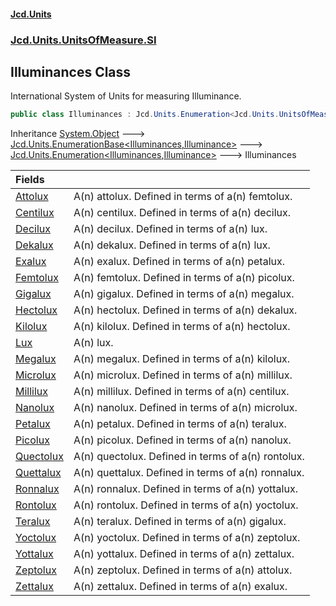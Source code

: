 #### [Jcd.Units](index.md 'index')
### [Jcd.Units.UnitsOfMeasure.SI](Jcd.Units.UnitsOfMeasure.SI.md 'Jcd.Units.UnitsOfMeasure.SI')

## Illuminances Class

International System of Units for measuring Illuminance.

```csharp
public class Illuminances : Jcd.Units.Enumeration<Jcd.Units.UnitsOfMeasure.SI.Illuminances, Jcd.Units.UnitTypes.Illuminance>
```

Inheritance [System.Object](https://docs.microsoft.com/en-us/dotnet/api/System.Object 'System.Object') &#129106; [Jcd.Units.EnumerationBase&lt;](Jcd.Units.EnumerationBase_TEnumeration,T_.md 'Jcd.Units.EnumerationBase<TEnumeration,T>')[Illuminances](Jcd.Units.UnitsOfMeasure.SI.Illuminances.md 'Jcd.Units.UnitsOfMeasure.SI.Illuminances')[,](Jcd.Units.EnumerationBase_TEnumeration,T_.md 'Jcd.Units.EnumerationBase<TEnumeration,T>')[Illuminance](Jcd.Units.UnitTypes.Illuminance.md 'Jcd.Units.UnitTypes.Illuminance')[&gt;](Jcd.Units.EnumerationBase_TEnumeration,T_.md 'Jcd.Units.EnumerationBase<TEnumeration,T>') &#129106; [Jcd.Units.Enumeration&lt;](Jcd.Units.Enumeration_TEnumeration,T_.md 'Jcd.Units.Enumeration<TEnumeration,T>')[Illuminances](Jcd.Units.UnitsOfMeasure.SI.Illuminances.md 'Jcd.Units.UnitsOfMeasure.SI.Illuminances')[,](Jcd.Units.Enumeration_TEnumeration,T_.md 'Jcd.Units.Enumeration<TEnumeration,T>')[Illuminance](Jcd.Units.UnitTypes.Illuminance.md 'Jcd.Units.UnitTypes.Illuminance')[&gt;](Jcd.Units.Enumeration_TEnumeration,T_.md 'Jcd.Units.Enumeration<TEnumeration,T>') &#129106; Illuminances

| Fields | |
| :--- | :--- |
| [Attolux](Jcd.Units.UnitsOfMeasure.SI.Illuminances.Attolux.md 'Jcd.Units.UnitsOfMeasure.SI.Illuminances.Attolux') | A(n) attolux. Defined in terms of a(n) femtolux. |
| [Centilux](Jcd.Units.UnitsOfMeasure.SI.Illuminances.Centilux.md 'Jcd.Units.UnitsOfMeasure.SI.Illuminances.Centilux') | A(n) centilux. Defined in terms of a(n) decilux. |
| [Decilux](Jcd.Units.UnitsOfMeasure.SI.Illuminances.Decilux.md 'Jcd.Units.UnitsOfMeasure.SI.Illuminances.Decilux') | A(n) decilux. Defined in terms of a(n) lux. |
| [Dekalux](Jcd.Units.UnitsOfMeasure.SI.Illuminances.Dekalux.md 'Jcd.Units.UnitsOfMeasure.SI.Illuminances.Dekalux') | A(n) dekalux. Defined in terms of a(n) lux. |
| [Exalux](Jcd.Units.UnitsOfMeasure.SI.Illuminances.Exalux.md 'Jcd.Units.UnitsOfMeasure.SI.Illuminances.Exalux') | A(n) exalux. Defined in terms of a(n) petalux. |
| [Femtolux](Jcd.Units.UnitsOfMeasure.SI.Illuminances.Femtolux.md 'Jcd.Units.UnitsOfMeasure.SI.Illuminances.Femtolux') | A(n) femtolux. Defined in terms of a(n) picolux. |
| [Gigalux](Jcd.Units.UnitsOfMeasure.SI.Illuminances.Gigalux.md 'Jcd.Units.UnitsOfMeasure.SI.Illuminances.Gigalux') | A(n) gigalux. Defined in terms of a(n) megalux. |
| [Hectolux](Jcd.Units.UnitsOfMeasure.SI.Illuminances.Hectolux.md 'Jcd.Units.UnitsOfMeasure.SI.Illuminances.Hectolux') | A(n) hectolux. Defined in terms of a(n) dekalux. |
| [Kilolux](Jcd.Units.UnitsOfMeasure.SI.Illuminances.Kilolux.md 'Jcd.Units.UnitsOfMeasure.SI.Illuminances.Kilolux') | A(n) kilolux. Defined in terms of a(n) hectolux. |
| [Lux](Jcd.Units.UnitsOfMeasure.SI.Illuminances.Lux.md 'Jcd.Units.UnitsOfMeasure.SI.Illuminances.Lux') | A(n) lux. |
| [Megalux](Jcd.Units.UnitsOfMeasure.SI.Illuminances.Megalux.md 'Jcd.Units.UnitsOfMeasure.SI.Illuminances.Megalux') | A(n) megalux. Defined in terms of a(n) kilolux. |
| [Microlux](Jcd.Units.UnitsOfMeasure.SI.Illuminances.Microlux.md 'Jcd.Units.UnitsOfMeasure.SI.Illuminances.Microlux') | A(n) microlux. Defined in terms of a(n) millilux. |
| [Millilux](Jcd.Units.UnitsOfMeasure.SI.Illuminances.Millilux.md 'Jcd.Units.UnitsOfMeasure.SI.Illuminances.Millilux') | A(n) millilux. Defined in terms of a(n) centilux. |
| [Nanolux](Jcd.Units.UnitsOfMeasure.SI.Illuminances.Nanolux.md 'Jcd.Units.UnitsOfMeasure.SI.Illuminances.Nanolux') | A(n) nanolux. Defined in terms of a(n) microlux. |
| [Petalux](Jcd.Units.UnitsOfMeasure.SI.Illuminances.Petalux.md 'Jcd.Units.UnitsOfMeasure.SI.Illuminances.Petalux') | A(n) petalux. Defined in terms of a(n) teralux. |
| [Picolux](Jcd.Units.UnitsOfMeasure.SI.Illuminances.Picolux.md 'Jcd.Units.UnitsOfMeasure.SI.Illuminances.Picolux') | A(n) picolux. Defined in terms of a(n) nanolux. |
| [Quectolux](Jcd.Units.UnitsOfMeasure.SI.Illuminances.Quectolux.md 'Jcd.Units.UnitsOfMeasure.SI.Illuminances.Quectolux') | A(n) quectolux. Defined in terms of a(n) rontolux. |
| [Quettalux](Jcd.Units.UnitsOfMeasure.SI.Illuminances.Quettalux.md 'Jcd.Units.UnitsOfMeasure.SI.Illuminances.Quettalux') | A(n) quettalux. Defined in terms of a(n) ronnalux. |
| [Ronnalux](Jcd.Units.UnitsOfMeasure.SI.Illuminances.Ronnalux.md 'Jcd.Units.UnitsOfMeasure.SI.Illuminances.Ronnalux') | A(n) ronnalux. Defined in terms of a(n) yottalux. |
| [Rontolux](Jcd.Units.UnitsOfMeasure.SI.Illuminances.Rontolux.md 'Jcd.Units.UnitsOfMeasure.SI.Illuminances.Rontolux') | A(n) rontolux. Defined in terms of a(n) yoctolux. |
| [Teralux](Jcd.Units.UnitsOfMeasure.SI.Illuminances.Teralux.md 'Jcd.Units.UnitsOfMeasure.SI.Illuminances.Teralux') | A(n) teralux. Defined in terms of a(n) gigalux. |
| [Yoctolux](Jcd.Units.UnitsOfMeasure.SI.Illuminances.Yoctolux.md 'Jcd.Units.UnitsOfMeasure.SI.Illuminances.Yoctolux') | A(n) yoctolux. Defined in terms of a(n) zeptolux. |
| [Yottalux](Jcd.Units.UnitsOfMeasure.SI.Illuminances.Yottalux.md 'Jcd.Units.UnitsOfMeasure.SI.Illuminances.Yottalux') | A(n) yottalux. Defined in terms of a(n) zettalux. |
| [Zeptolux](Jcd.Units.UnitsOfMeasure.SI.Illuminances.Zeptolux.md 'Jcd.Units.UnitsOfMeasure.SI.Illuminances.Zeptolux') | A(n) zeptolux. Defined in terms of a(n) attolux. |
| [Zettalux](Jcd.Units.UnitsOfMeasure.SI.Illuminances.Zettalux.md 'Jcd.Units.UnitsOfMeasure.SI.Illuminances.Zettalux') | A(n) zettalux. Defined in terms of a(n) exalux. |
